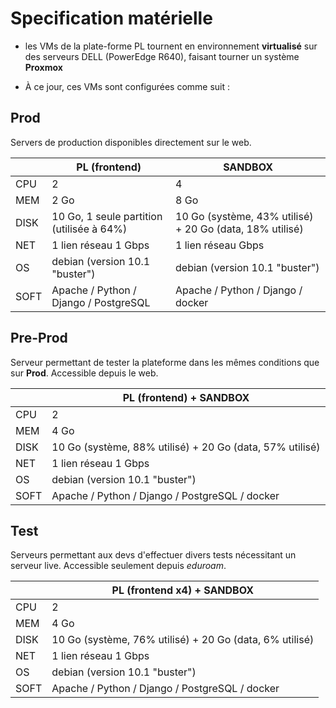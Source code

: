 # Specification matérielle

* les VMs de la plate-forme PL tournent en environnement **virtualisé** sur des serveurs DELL (PowerEdge R640), faisant tourner un système **Proxmox**

* À ce jour, ces VMs sont configurées comme suit :

## Prod

Servers de production disponibles directement sur le web.

|          |PL (frontend)                            |SANDBOX                                                 |
|----------|-----------------------------------------|--------------------------------------------------------|
|CPU       |2                                        |4                                                       |
|MEM       |2 Go                                     |8 Go                                                    |
|DISK      |10 Go, 1 seule partition (utilisée à 64%)|10 Go (système, 43% utilisé) + 20 Go (data, 18% utilisé)|
|NET       |1 lien réseau 1 Gbps                     |1 lien réseau Gbps                                      |
|OS        |debian (version 10.1 "buster")           |debian (version 10.1 "buster")                          |
|SOFT      |Apache / Python / Django / PostgreSQL    |Apache / Python / Django / docker                       |


## Pre-Prod

Serveur permettant de tester la plateforme dans les mêmes conditions que sur **Prod**.
Accessible depuis le web.

|          |PL (frontend) + SANDBOX                                 |
|----------|--------------------------------------------------------|
|CPU       |2                                                       |
|MEM       |4 Go                                                    |
|DISK      |10 Go (système, 88% utilisé) + 20 Go (data, 57% utilisé)|
|NET       |1 lien réseau 1 Gbps                                    |
|OS        |debian (version 10.1 "buster")                          |
|SOFT      |Apache / Python / Django / PostgreSQL / docker          |

## Test

Serveurs permettant aux devs d'effectuer divers tests nécessitant un serveur live. Accessible seulement depuis *eduroam*.

|          |PL (frontend x4) + SANDBOX                             |
|----------|-------------------------------------------------------|
|CPU       |2                                                      |
|MEM       |4 Go                                                   |
|DISK      |10 Go (système, 76% utilisé) + 20 Go (data, 6% utilisé)|
|NET       |1 lien réseau 1 Gbps                                   |
|OS        |debian (version 10.1 "buster")                         |
|SOFT      |Apache / Python / Django / PostgreSQL / docker         |
